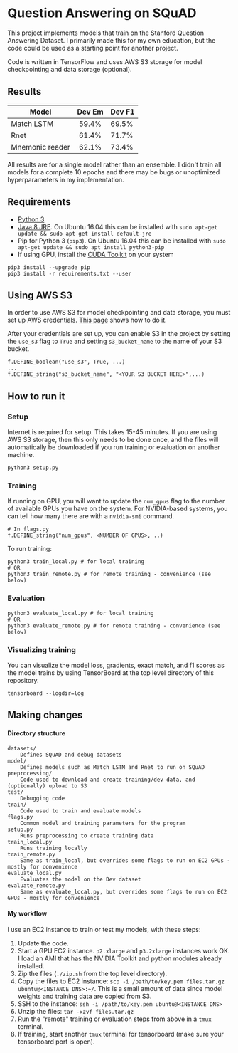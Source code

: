 Question Answering on SQuAD
===========================
This project implements models that train on the Stanford Question Answering Dataset. I primarily made this for my own education, but the code could be used as a starting point for another project.

Code is written in TensorFlow and uses AWS S3 storage for model checkpointing and data storage (optional).


Results
------------
|Model           | Dev Em            | Dev F1   |
| -------------- |:-----------------:| -------- |
|Match LSTM      | 59.4%             | 69.5%    |
|Rnet            | 61.4%             | 71.7%    |
|Mnemonic reader | 62.1%             | 73.4%    |

All results are for a single model rather than an ensemble. I didn't train all models for a complete 10 epochs and there may be bugs or unoptimized hyperparameters in my implementation.


Requirements
-------------
* [Python 3](https://www.python.org/downloads/)
* [Java 8 JRE](http://www.oracle.com/technetwork/java/javase/downloads/jre8-downloads-2133155.html). On Ubuntu 16.04 this can be installed with `sudo apt-get update && sudo apt-get install default-jre`
* Pip for Python 3 (`pip3`). On Ubuntu 16.04 this can be installed with `sudo apt-get update && sudo apt install python3-pip`
* If using GPU, install the [CUDA Toolkit](https://developer.nvidia.com/cuda-toolkit) on your system

```
pip3 install --upgrade pip
pip3 install -r requirements.txt --user
```

Using AWS S3
--------------
In order to use AWS S3 for model checkpointing and data storage, you must set up AWS credentials. [This page](http://docs.aws.amazon.com/cli/latest/userguide/cli-config-files.html) shows how to do it.

After your credentials are set up, you can enable S3 in the project by setting the `use_s3` flag to `True` and setting `s3_bucket_name` to the name of your S3 bucket.

```
f.DEFINE_boolean("use_s3", True, ...)
...
f.DEFINE_string("s3_bucket_name", "<YOUR S3 BUCKET HERE>",...)
```

How to run it
-------------
### Setup
Internet is required for setup. This takes 15-45 minutes. If you are using AWS S3 storage, then this only needs to be done once, and the files will automatically be downloaded if you run training or evaluation on another machine.

```
python3 setup.py
```

### Training
If running on GPU, you will want to update the `num_gpus` flag to the number of available GPUs you have on the system. For NVIDIA-based systems, you can tell how many there are with a `nvidia-smi` command.

```
# In flags.py
f.DEFINE_string("num_gpus", <NUMBER OF GPUS>, ..)
```

To run training:

```
python3 train_local.py # for local training
# OR
python3 train_remote.py # for remote training - convenience (see below)
```

### Evaluation
```
python3 evaluate_local.py # for local training
# OR
python3 evaluate_remote.py # for remote training - convenience (see below)
```

### Visualizing training
You can visualize the model loss, gradients, exact match, and f1 scores as the model trains by using TensorBoard at the top level directory of this repository.
```
tensorboard --logdir=log
```

Making changes
--------------

#### Directory structure

    datasets/
        Defines SQuAD and debug datasets
    model/
        Defines models such as Match LSTM and Rnet to run on SQuAD
    preprocessing/
        Code used to download and create training/dev data, and (optionally) upload to S3
    test/
        Debugging code
    train/
        Code used to train and evaluate models
    flags.py
        Common model and training parameters for the program
    setup.py
        Runs preprocessing to create training data
    train_local.py
        Runs training locally
    train_remote.py
        Same as train_local, but overrides some flags to run on EC2 GPUs - mostly for convenience
    evaluate_local.py
        Evaluates the model on the Dev dataset
    evaluate_remote.py
        Same as evaluate_local.py, but overrides some flags to run on EC2 GPUs - mostly for convenience

#### My workflow

I use an EC2 instance to train or test my models, with these steps:
1. Update the code.
2. Start a GPU EC2 instance. `p2.xlarge` and `p3.2xlarge` instances work OK. I load an AMI that has the NVIDIA Toolkit and python modules already installed.
3. Zip the files (`./zip.sh` from the top level directory).
4. Copy the files to EC2 instance: `scp -i /path/to/key.pem files.tar.gz ubuntu@<INSTANCE DNS>:~/`. This is a small amount of data since model weights and training data are copied from S3.
5. SSH to the instance: `ssh -i /path/to/key.pem ubuntu@<INSTANCE DNS>`
6. Unzip the files: `tar -xzvf files.tar.gz`
7. Run the "remote" training or evaluation steps from above in a `tmux` terminal.
8. If training, start another `tmux` terminal for tensorboard (make sure your tensorboard port is open).

